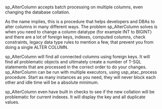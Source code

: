 sp_AlterColumn accepts batch processing on multiple columns, even changing the database collation.

As the name implies, this is a procedure that helps developers and DBAs to alter columns in many different ways.
The problem sp_AlterColumn solves is when you need to change a column datatype (for example INT to BIGINT) and there are a lot of foreign keys, indexes, computed columns, check constraints, legacy data type rules to mention a few, that prevent you from doing a single ALTER COLUMN.

sp_AlterColumn will find all connected columns using foreign keys. It will find all problematic objects and ultimately create a number of T-SQL statements that are processed in the correct order to do your changes. sp_AlterColumn can be run with multiple executors, using usp_atac_process procedure. Start as many instances as you need, they will never block each other and idle time will be a absolute minimum.

sp_AlterColumn even have built in checks to see if the new collation will be problematic for current indexes. It will display the key and all duplicate values.

